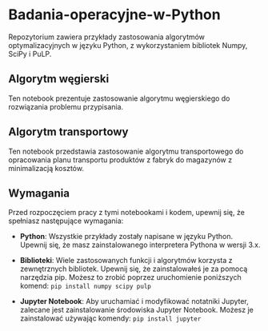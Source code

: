 # Badania-operacyjne-w-Python

Repozytorium zawiera przykłady zastosowania algorytmów optymalizacyjnych w języku Python, z wykorzystaniem bibliotek Numpy, SciPy i PuLP.

## Algorytm węgierski
Ten notebook prezentuje zastosowanie algorytmu węgierskiego do rozwiązania problemu przypisania.

## Algorytm transportowy
Ten notebook przedstawia zastosowanie algorytmu transportowego do opracowania planu transportu produktów z fabryk do magazynów z minimalizacją kosztów.

## Wymagania
Przed rozpoczęciem pracy z tymi notebookami i kodem, upewnij się, że spełniasz następujące wymagania:

- **Python**: Wszystkie przykłady zostały napisane w języku Python. Upewnij się, że masz zainstalowanego interpretera Pythona w wersji 3.x.

- **Biblioteki**: Wiele zastosowanych funkcji i algorytmów korzysta z zewnętrznych bibliotek. Upewnij się, że zainstalowałeś je za pomocą narzędzia pip. Możesz to zrobić poprzez uruchomienie poniższych komend:
`
pip install numpy scipy pulp
`
- **Jupyter Notebook**: Aby uruchamiać i modyfikować notatniki Jupyter, zalecane jest zainstalowanie środowiska Jupyter Notebook. Możesz je zainstalować używając komendy:
`pip install jupyter
`
